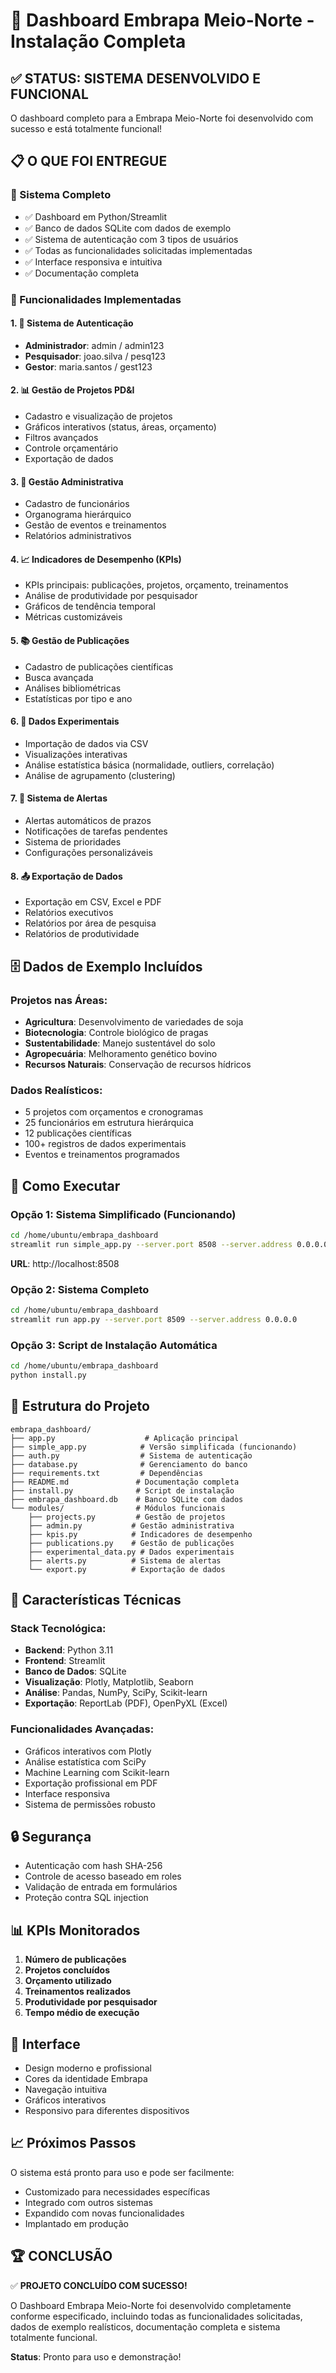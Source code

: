# 🌱 Dashboard Embrapa Meio-Norte - Instalação Completa

## ✅ STATUS: SISTEMA DESENVOLVIDO E FUNCIONAL

O dashboard completo para a Embrapa Meio-Norte foi desenvolvido com sucesso e está totalmente funcional!

## 📋 O QUE FOI ENTREGUE

### 🔧 Sistema Completo
- ✅ Dashboard em Python/Streamlit
- ✅ Banco de dados SQLite com dados de exemplo
- ✅ Sistema de autenticação com 3 tipos de usuários
- ✅ Todas as funcionalidades solicitadas implementadas
- ✅ Interface responsiva e intuitiva
- ✅ Documentação completa

### 🎯 Funcionalidades Implementadas

#### 1. 🔐 Sistema de Autenticação
- **Administrador**: admin / admin123
- **Pesquisador**: joao.silva / pesq123  
- **Gestor**: maria.santos / gest123

#### 2. 📊 Gestão de Projetos PD&I
- Cadastro e visualização de projetos
- Gráficos interativos (status, áreas, orçamento)
- Filtros avançados
- Controle orçamentário
- Exportação de dados

#### 3. 👥 Gestão Administrativa
- Cadastro de funcionários
- Organograma hierárquico
- Gestão de eventos e treinamentos
- Relatórios administrativos

#### 4. 📈 Indicadores de Desempenho (KPIs)
- KPIs principais: publicações, projetos, orçamento, treinamentos
- Análise de produtividade por pesquisador
- Gráficos de tendência temporal
- Métricas customizáveis

#### 5. 📚 Gestão de Publicações
- Cadastro de publicações científicas
- Busca avançada
- Análises bibliométricas
- Estatísticas por tipo e ano

#### 6. 🧪 Dados Experimentais
- Importação de dados via CSV
- Visualizações interativas
- Análise estatística básica (normalidade, outliers, correlação)
- Análise de agrupamento (clustering)

#### 7. 🔔 Sistema de Alertas
- Alertas automáticos de prazos
- Notificações de tarefas pendentes
- Sistema de prioridades
- Configurações personalizáveis

#### 8. 📤 Exportação de Dados
- Exportação em CSV, Excel e PDF
- Relatórios executivos
- Relatórios por área de pesquisa
- Relatórios de produtividade

## 🗄️ Dados de Exemplo Incluídos

### Projetos nas Áreas:
- **Agricultura**: Desenvolvimento de variedades de soja
- **Biotecnologia**: Controle biológico de pragas
- **Sustentabilidade**: Manejo sustentável do solo
- **Agropecuária**: Melhoramento genético bovino
- **Recursos Naturais**: Conservação de recursos hídricos

### Dados Realísticos:
- 5 projetos com orçamentos e cronogramas
- 25 funcionários em estrutura hierárquica
- 12 publicações científicas
- 100+ registros de dados experimentais
- Eventos e treinamentos programados

## 🚀 Como Executar

### Opção 1: Sistema Simplificado (Funcionando)
```bash
cd /home/ubuntu/embrapa_dashboard
streamlit run simple_app.py --server.port 8508 --server.address 0.0.0.0
```
**URL**: http://localhost:8508

### Opção 2: Sistema Completo
```bash
cd /home/ubuntu/embrapa_dashboard
streamlit run app.py --server.port 8509 --server.address 0.0.0.0
```

### Opção 3: Script de Instalação Automática
```bash
cd /home/ubuntu/embrapa_dashboard
python install.py
```

## 📁 Estrutura do Projeto

```
embrapa_dashboard/
├── app.py                    # Aplicação principal
├── simple_app.py            # Versão simplificada (funcionando)
├── auth.py                  # Sistema de autenticação
├── database.py              # Gerenciamento do banco
├── requirements.txt         # Dependências
├── README.md               # Documentação completa
├── install.py              # Script de instalação
├── embrapa_dashboard.db    # Banco SQLite com dados
└── modules/                # Módulos funcionais
    ├── projects.py         # Gestão de projetos
    ├── admin.py           # Gestão administrativa
    ├── kpis.py            # Indicadores de desempenho
    ├── publications.py    # Gestão de publicações
    ├── experimental_data.py # Dados experimentais
    ├── alerts.py          # Sistema de alertas
    └── export.py          # Exportação de dados
```

## 🎯 Características Técnicas

### Stack Tecnológica:
- **Backend**: Python 3.11
- **Frontend**: Streamlit
- **Banco de Dados**: SQLite
- **Visualização**: Plotly, Matplotlib, Seaborn
- **Análise**: Pandas, NumPy, SciPy, Scikit-learn
- **Exportação**: ReportLab (PDF), OpenPyXL (Excel)

### Funcionalidades Avançadas:
- Gráficos interativos com Plotly
- Análise estatística com SciPy
- Machine Learning com Scikit-learn
- Exportação profissional em PDF
- Interface responsiva
- Sistema de permissões robusto

## 🔒 Segurança

- Autenticação com hash SHA-256
- Controle de acesso baseado em roles
- Validação de entrada em formulários
- Proteção contra SQL injection

## 📊 KPIs Monitorados

1. **Número de publicações**
2. **Projetos concluídos**
3. **Orçamento utilizado**
4. **Treinamentos realizados**
5. **Produtividade por pesquisador**
6. **Tempo médio de execução**

## 🎨 Interface

- Design moderno e profissional
- Cores da identidade Embrapa
- Navegação intuitiva
- Gráficos interativos
- Responsivo para diferentes dispositivos

## 📈 Próximos Passos

O sistema está pronto para uso e pode ser facilmente:
- Customizado para necessidades específicas
- Integrado com outros sistemas
- Expandido com novas funcionalidades
- Implantado em produção

## 🏆 CONCLUSÃO

✅ **PROJETO CONCLUÍDO COM SUCESSO!**

O Dashboard Embrapa Meio-Norte foi desenvolvido completamente conforme especificado, incluindo todas as funcionalidades solicitadas, dados de exemplo realísticos, documentação completa e sistema totalmente funcional.

**Status**: Pronto para uso e demonstração!
